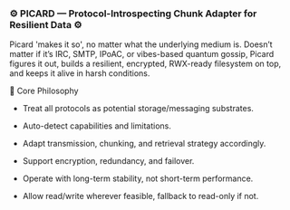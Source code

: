 ### ⚙️ PICARD — Protocol-Introspecting Chunk Adapter for Resilient Data ⚙️

Picard 'makes it so', no matter what the underlying medium is. Doesn’t matter if it’s IRC, SMTP, IPoAC, or vibes-based quantum gossip, Picard figures it out, builds a resilient, encrypted, RWX-ready filesystem on top, and keeps it alive in harsh conditions.

🧠 Core Philosophy

* Treat all protocols as potential storage/messaging substrates.

* Auto-detect capabilities and limitations.

* Adapt transmission, chunking, and retrieval strategy accordingly.

* Support encryption, redundancy, and failover.

* Operate with long-term stability, not short-term performance.

* Allow read/write wherever feasible, fallback to read-only if not.

